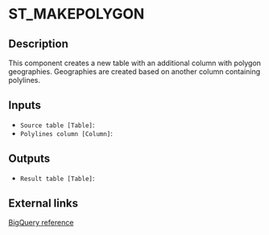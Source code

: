 
# ST_MAKEPOLYGON
## Description

 This component creates a new table with an additional column with polygon geographies.
 Geographies are created based on another column containing polylines.
 
## Inputs
* `Source table [Table]`: 
* `Polylines column [Column]`: 

## Outputs
* `Result table [Table]`: 

## External links
[BigQuery reference](https://cloud.google.com/bigquery/docs/reference/standard-sql/geography_functions#st_makepolygon)
      